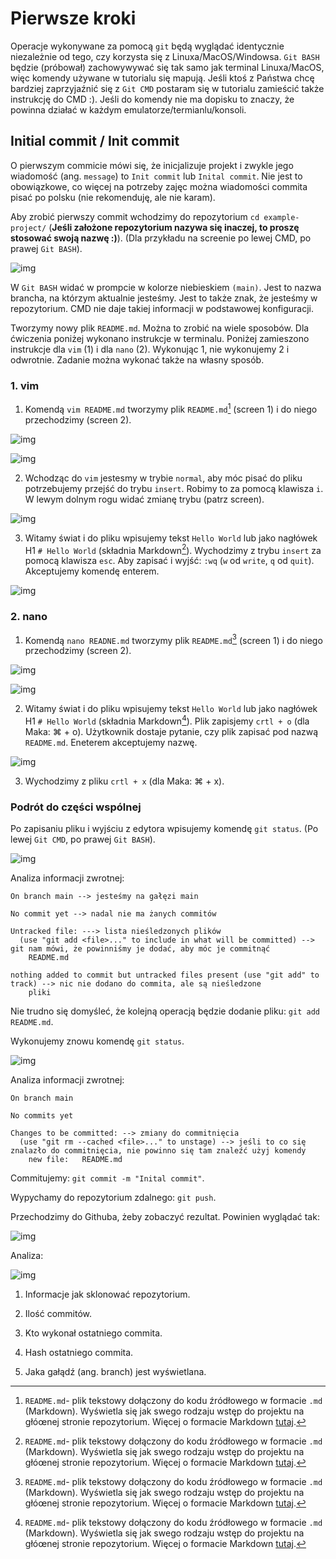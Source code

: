 # Pierwsze kroki

Operacje wykonywane za pomocą `git` będą wyglądać identycznie niezależnie od tego, czy korzysta się z
Linuxa/MacOS/Windowsa. `Git BASH` będzie (próbował) zachowywywać się tak samo jak terminal Linuxa/MacOS,
więc komendy używane w tutorialu się mapują. Jeśli ktoś z Państwa chcę bardziej zaprzyjaźnić się z
`Git CMD` postaram się w tutorialu zamieścić także instrukcję do CMD :). Jeśli do komendy nie ma dopisku
to znaczy, że powinna działać w każdym emulatorze/termianlu/konsoli.

## Initial commit / Init commit

O pierwszym commicie mówi się, że inicjalizuje projekt i zwykle jego wiadomość (ang. `message`) to 
`Init commit` lub `Inital commit`. Nie jest to obowiązkowe, co więcej na potrzeby zajęc można wiadomości 
commita pisać po polsku (nie rekomenduję, ale nie karam).

Aby zrobić pierwszy commit wchodzimy do repozytorium `cd example-project/` (**Jeśli założone repozytorium
nazywa się inaczej, to proszę stosować swoją nazwę :)**). (Dla przykładu na screenie po lewej CMD, po 
prawej `Git BASH`).

![img](/imgs/cmd_bash.png)

W `Git BASH` widać w prompcie w kolorze niebieskiem `(main)`. Jest to nazwa brancha, na którzym aktualnie jesteśmy.
Jest to także znak, że jesteśmy w repozytorium. CMD nie daje takiej informacji w podstawowej konfiguracji.

Tworzymy nowy plik `README.md`. Można to zrobić na wiele sposobów. Dla ćwiczenia poniżej wykonano instrukcje w terminalu.
Poniżej zamieszono instrukcje dla `vim` (1) i dla `nano` (2). Wykonując 1, nie wykonujemy 2 i odwrotnie. 
Zadanie można wykonać także na własny sposób.

### 1. vim

1. Komendą `vim README.md` tworzymy plik `README.md`[^1] (screen 1) i do niego przechodzimy (screen 2).

![img](/imgs/vim_1.png)

![img](/imgs/vim_2.png)

2. Wchodząc do `vim` jestesmy w trybie `normal`, aby móc pisać do pliku potrzebujemy przejść do trybu `insert`.
Robimy to za pomocą klawisza `i`. W lewym dolnym rogu widać zmianę trybu (patrz screen).

![img](/imgs/vim_3.png)

3. Witamy świat i do pliku wpisujemy tekst `Hello World` lub jako nagłówek H1 `# Hello World` (składnia Markdown[^1]).
Wychodzimy z trybu `insert` za pomocą klawisza `esc`. Aby zapisać i wyjść: `:wq` (`w` od `write`, `q` od `quit`).
Akceptujemy komendę enterem.

![img](/imgs/vim_4.png)

### 2. nano

1. Komendą `nano READNE.md` tworzymy plik `README.md`[^1] (screen 1) i do niego przechodzimy (screen 2).

![img](/imgs/nano_1.png)

![img](/imgs/nano_2.png)

2. Witamy świat i do pliku wpisujemy tekst `Hello World` lub jako nagłówek H1 `# Hello World` (składnia Markdown[^1]).
Plik zapisjemy `crtl + o` (dla Maka: ⌘ + o). Użytkownik dostaje pytanie, czy plik zapisać pod nazwą `README.md`.
Eneterem akceptujemy nazwę.

![img](/imgs/nano_3.png)

3. Wychodzimy z pliku `crtl + x` (dla Maka: ⌘ + x).

### Podrót do części wspólnej

Po zapisaniu pliku i wyjściu z edytora wpisujemy komendę `git status`. (Po lewej `Git CMD`, po prawej `Git BASH`).

![img](/imgs/status_1.png)

Analiza informacji zwrotnej:
```
On branch main --> jesteśmy na gałęzi main

No commit yet --> nadal nie ma żanych commitów

Untracked file: ---> lista nieśledzonych plików
  (use "git add <file>..." to include in what will be committed) --> git nam mówi, że powinniśmy je dodać, aby móc je commitnąć
	README.md

nothing added to commit but untracked files present (use "git add" to track) --> nic nie dodano do commita, ale są nieśledzone
	pliki
```

Nie trudno się domyśleć, że kolejną operacją będzie dodanie pliku: `git add README.md`.

Wykonujemy znowu komendę `git status`.

![img](/imgs/status_2.png)

Analiza informacji zwrotnej:
```
On branch main

No commits yet

Changes to be committed: --> zmiany do commitnięcia
  (use "git rm --cached <file>..." to unstage) --> jeśli to co się znalazło do commitnięcia, nie powinno się tam znaleźć użyj komendy
	new file:   README.md
```

Commitujemy: `git commit -m "Inital commit"`.

Wypychamy do repozytorium zdalnego: `git push`.

Przechodzimy do Githuba, żeby zobaczyć rezultat. Powinien wyglądać tak:

![img](/imgs/init_commit_github_1.png)

Analiza:

![img](/imgs/init_commit_github_2.png)

1. Informacje jak sklonować repozytorium.

2. Ilość commitów.

3. Kto wykonał ostatniego commita.

4. Hash ostatniego commita.

5. Jaka gałądź (ang. branch) jest wyświetlana. 


[^1]: `README.md`- plik tekstowy dołączony do kodu źródłowego w formacie `.md` (Markdown).
Wyświetla się jak swego rodzaju wstęp do projektu na głóœnej stronie repozytorium.
Więcej o formacie Markdown [tutaj](https://www.markdownguide.org/cheat-sheet/).

